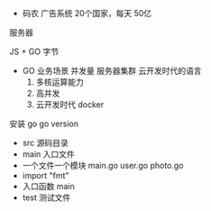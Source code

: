 
- 码农
广告系统    20个国家，每天 50亿

服务器

JS + GO 字节

- GO
    业务场景
    并发量  服务器集群
    云开发时代的语言    
    1. 多核运算能力
    2. 高并发
    3. 云开发时代   docker

安装 go 
go version
- src 源码目录
- main 入口文件
- 一个文件一个模块
    main.go
    user.go
    photo.go
- import "fmt"  
- 入口函数
    main
- test 测试文件
